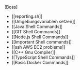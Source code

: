 [Boss]
- [[reporting.sh]]
- [[Umgebungsvariablen setzen]]
- [[Java Shell Commands]]
- [[GIT Shell Commands]]
- [[Node.js Shell Commands]]
- [[Important Shell commands]]
- [[ssh AWS EC2 problems]]
- [[C++ Gnu Compiler]]
- [[TypeScript Shell Commands]]
- [[Basic Docker Commands]]